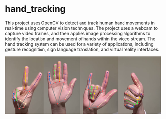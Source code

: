 # hand_tracking

This project uses OpenCV to detect and track human hand movements in real-time using computer vision techniques. The project uses a webcam to capture video frames, and then applies image processing algorithms to identify the location and movement of hands within the video stream. The hand tracking system can be used for a variety of applications, including gesture recognition, sign language translation, and virtual reality interfaces.

![Screenshot](imagen_hand.png)

